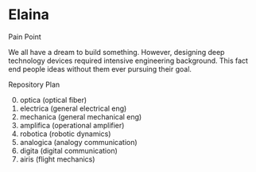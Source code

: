# Elaina
Pain Point

We all have a dream to build something. However, designing deep technology devices required intensive engineering background. This fact end people ideas without them ever pursuing their goal.

Repository Plan

0. optica (optical fiber)
1. electrica (general electrical eng)
2. mechanica (general mechanical eng)
3. amplifica (operational amplifier)
4. robotica (robotic dynamics)
5. analogica (analogy communication)
6. digita (digital communication)
7. airis (flight mechanics)
